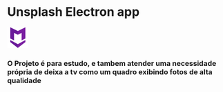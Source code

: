 # Unsplash Electron app

![unsplash app](https://github.com/adam-p/markdown-here/raw/master/src/common/images/icon48.png "")


### O Projeto é para estudo, e tambem atender uma necessidade própria de deixa a tv como um quadro exibindo fotos de alta qualidade

